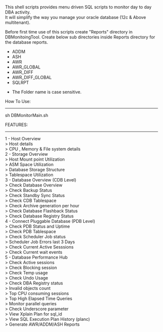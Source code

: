 This shell scripts provides menu driven SQL scripts to monitor day to day DBA activity.                               
It will simplify the way you manage your oracle database (12c & Above multitenant).  
                                                                       
Before first time use of this scripts create "Reports" directory in DBMonitoingTool. Create below sub directories inside Reports directory for the database reports. 
   - ADDM
   - ASH
   - AWR
   - AWR_GLOBAL
   - AWR_DIFF
   - AWR_DIFF_GLOBAL
   - SQLRPT
* The Folder name is case sensitive. 
   
 How To Use:                                                             
 ***********   
 sh DBMonitorMain.sh                                                  
                                                                         
 FEATURES:                                                               
 ********                                                                
   1 - Host Overview                                                      
		> Host details                                                    
		> CPU , Memory & File system  details		                      
   2 - Storage Overview                                                   
		> Host Mount point Utilization                                    
		> ASM Space Utilization                                           
		> Database Storage Structure                                      
		> Tablespace Utilization                                          
   3 - Database Overview (CDB Level)                                      
		> Check Database Overview                                         
		> Check Backup Status                                             
		> Check Standby Sync Status                                       
		> Check CDB Tablespace                                            
		> Check Archive generation per hour                               
		> Check Database Flashback Status                                 
		> Check Database Registry Status			                      
   4 - Connect Pluggable Database (PDB Level)                             
		> Check PDB Status and Uptime                                     
		> Check PDB Tablespace                                            
		> Check Scheduler Job  status                                     
		> Scheduler Job Errors last 3 Days                                
		> Check Current Active Sesssions                                  
		> Check Current wait events                                       
   5 - Database Performance Hub                                           
		> Check Active sessions                                           
		> Check Blocking session                                          
		> Check Temp usage                                                
		> Check Undo Usage                                                
		> Check DBA Registry status                                       
		> Invalid objects count                                           
		> Top CPU consuming sessions                                      
		> Top High Elapsed Time Queries                                   
		> Monitor parallel queries                                        
		> Check Underscore parameter                                      
		> View Xplain Plan for sql_id                                     
		> View SQL Execution Plan History (planc)                         
		> Generate AWR/ADDM/ASH Reports    
